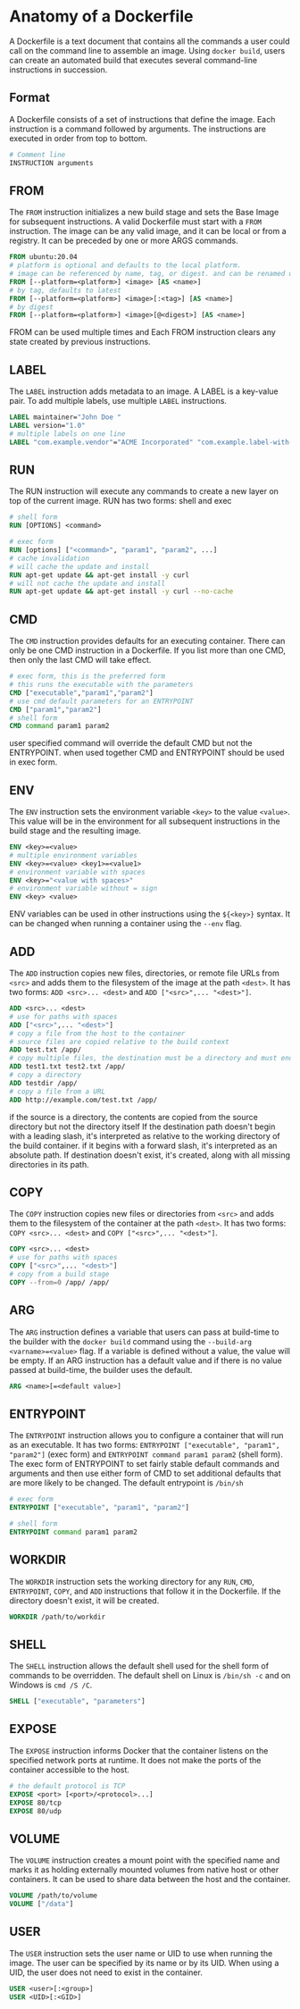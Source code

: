 # Anatomy of a Dockerfile

A Dockerfile is a text document that contains all the commands a user could call on the command line to assemble
an image. Using `docker build`, users can create an automated build that executes several command-line instructions
in succession.

## Format

A Dockerfile consists of a set of instructions that define the image. Each instruction is a command followed by
arguments. The instructions are executed in order from top to bottom.

```Dockerfile
# Comment line 
INSTRUCTION arguments
```    

## FROM

The `FROM` instruction initializes a new build stage and sets the Base Image for subsequent instructions. A valid
Dockerfile must start with a `FROM` instruction. The image can be any valid image, and it can be local or from a
registry. It can be preceded by one or more ARGS commands.

```Dockerfile
FROM ubuntu:20.04
# platform is optional and defaults to the local platform.
# image can be referenced by name, tag, or digest. and can be renamed using the AS keyword
FROM [--platform=<platform>] <image> [AS <name>]
# by tag, defaults to latest
FROM [--platform=<platform>] <image>[:<tag>] [AS <name>]
# by digest
FROM [--platform=<platform>] <image>[@<digest>] [AS <name>]
```
FROM can be used multiple times and Each FROM instruction clears any state created by previous instructions.

## LABEL

The `LABEL` instruction adds metadata to an image. A LABEL is a key-value pair. To add multiple labels, use multiple
`LABEL` instructions.

```Dockerfile
LABEL maintainer="John Doe "
LABEL version="1.0"
# multiple labels on one line
LABEL "com.example.vendor"="ACME Incorporated" "com.example.label-with-value"="foo"
```

## RUN
The RUN instruction will execute any commands to create a new layer on top of the current image. 
RUN has two forms: shell and exec
```Dockerfile
# shell form
RUN [OPTIONS] <command>

# exec form
RUN [options] ["<command>", "param1", "param2", ...]
# cache invalidation
# will cache the update and install
RUN apt-get update && apt-get install -y curl 
# will not cache the update and install
RUN apt-get update && apt-get install -y curl --no-cache 
```

## CMD

The `CMD` instruction provides defaults for an executing container. There can only be one CMD instruction in a Dockerfile.
If you list more than one CMD, then only the last CMD will take effect.

```Dockerfile
# exec form, this is the preferred form
# this runs the executable with the parameters
CMD ["executable","param1","param2"]
# use cmd default parameters for an ENTRYPOINT 
CMD ["param1","param2"] 
# shell form
CMD command param1 param2
```
user specified command will override the default CMD but not the ENTRYPOINT. when used together CMD and ENTRYPOINT 
should be used in exec form.

## ENV

The `ENV` instruction sets the environment variable `<key>` to the value `<value>`. This value will be in the environment
for all subsequent instructions in the build stage and the resulting image.

```Dockerfile
ENV <key>=<value>
# multiple environment variables
ENV <key>=<value> <key1>=<value1>
# environment variable with spaces
ENV <key>="<value with spaces>"
# environment variable without = sign
ENV <key> <value>
```
ENV variables can be used in other instructions using the `${<key>}` syntax. It can be changed when running a container
using the `--env` flag.

## ADD
The `ADD` instruction copies new files, directories, or remote file URLs from `<src>` and adds them to the filesystem of
the image at the path `<dest>`. It has two forms: `ADD <src>... <dest>` and `ADD ["<src>",... "<dest>"]`.

```Dockerfile
ADD <src>... <dest>
# use for paths with spaces
ADD ["<src>",... "<dest>"]
# copy a file from the host to the container
# source files are copied relative to the build context
ADD test.txt /app/
# copy multiple files, the destination must be a directory and must end with /
ADD test1.txt test2.txt /app/
# copy a directory
ADD testdir /app/
# copy a file from a URL
ADD http://example.com/test.txt /app/
```
if the source is a directory, the contents are copied from the source directory but not the directory itself
If the destination path doesn't begin with a leading slash, it's interpreted as relative to the working directory of
the build container. if it begins with a forward slash, it's interpreted as an absolute path.
If destination doesn't exist, it's created, along with all missing directories in its path.

## COPY 

The `COPY` instruction copies new files or directories from `<src>` and adds them to the filesystem of the container at
the path `<dest>`. It has two forms: `COPY <src>... <dest>` and `COPY ["<src>",... "<dest>"]`.

```Dockerfile
COPY <src>... <dest>
# use for paths with spaces
COPY ["<src>",... "<dest>"]
# copy from a build stage
COPY --from=0 /app/ /app/
```

## ARG

The `ARG` instruction defines a variable that users can pass at build-time to the builder with the `docker build` command
using the `--build-arg <varname>=<value>` flag. If a variable is defined without a value, the value will be empty.
If an ARG instruction has a default value and if there is no value passed at build-time, the builder uses the default.

```Dockerfile
ARG <name>[=<default value>]
```

## ENTRYPOINT

The `ENTRYPOINT` instruction allows you to configure a container that will run as an executable. It has two forms:
`ENTRYPOINT ["executable", "param1", "param2"]` (exec form) and `ENTRYPOINT command param1 param2` (shell form).
The exec form of ENTRYPOINT to set fairly stable default commands and arguments and then use either form of CMD to set
additional defaults that are more likely to be changed. The default entrypoint is `/bin/sh`

```Dockerfile
# exec form
ENTRYPOINT ["executable", "param1", "param2"]

# shell form
ENTRYPOINT command param1 param2
```

## WORKDIR

The `WORKDIR` instruction sets the working directory for any `RUN`, `CMD`, `ENTRYPOINT`, `COPY`, and `ADD` instructions
that follow it in the Dockerfile. If the directory doesn't exist, it will be created.

```Dockerfile
WORKDIR /path/to/workdir
```

## SHELL

The `SHELL` instruction allows the default shell used for the shell form of commands to be overridden. The default shell
on Linux is `/bin/sh -c` and on Windows is `cmd /S /C`.

```Dockerfile
SHELL ["executable", "parameters"]
```

## EXPOSE

The `EXPOSE` instruction informs Docker that the container listens on the specified network ports at runtime. It does not
make the ports of the container accessible to the host.

```Dockerfile
# the default protocol is TCP
EXPOSE <port> [<port>/<protocol>...]
EXPOSE 80/tcp
EXPOSE 80/udp
```

## VOLUME

The `VOLUME` instruction creates a mount point with the specified name and marks it as holding externally mounted volumes
from native host or other containers. It can be used to share data between the host and the container.

```Dockerfile
VOLUME /path/to/volume
VOLUME ["/data"]
```

## USER

The `USER` instruction sets the user name or UID to use when running the image. The user can be specified by its name or
by its UID. When using a UID, the user does not need to exist in the container.

```Dockerfile
USER <user>[:<group>]
USER <UID>[:<GID>]
```

